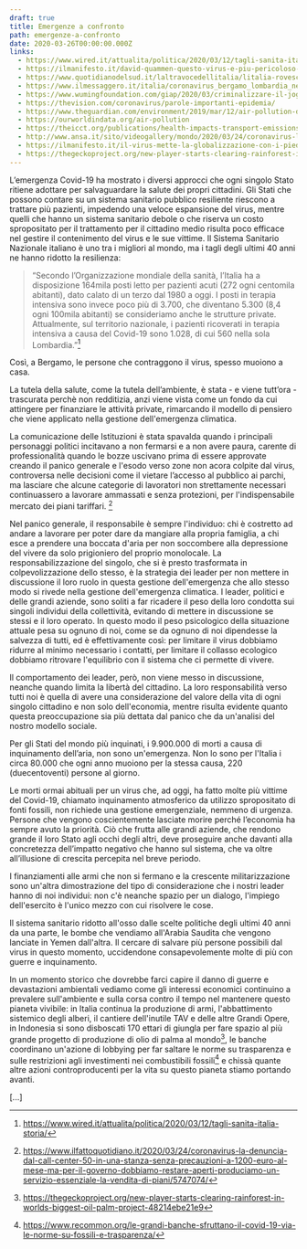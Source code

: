 ```yaml
---
draft: true
title: Emergenze a confronto
path: emergenze-a-confronto
date: 2020-03-26T00:00:00.000Z
links:
  - https://www.wired.it/attualita/politica/2020/03/12/tagli-sanita-italia-storia/
  - https://ilmanifesto.it/david-quammen-questo-virus-e-piu-pericoloso-di-ebola-e-sars/
  - https://www.quotidianodelsud.it/laltravocedellitalia/litalia-rovesciata/saluteeassistenza/2020/03/16/gli-sbagli-del-passato-quei-tagli-mortali-alla-sanita
  - https://www.ilmessaggero.it/italia/coronavirus_bergamo_lombardia_news_giorgio_gori_quando_finira_cosa_succedera_morti_contagi_ultime-5131254.html
  - https://www.wumingfoundation.com/giap/2020/03/criminalizzare-il-jogging/
  - https://thevision.com/coronavirus/parole-importanti-epidemia/
  - https://www.theguardian.com/environment/2019/mar/12/air-pollution-deaths-are-double-previous-estimates-finds-research
  - https://ourworldindata.org/air-pollution
  - https://theicct.org/publications/health-impacts-transport-emissions-2010-2015
  - http://www.ansa.it/sito/videogallery/mondo/2020/03/24/coronavirus-lonu-chiede-un-cessate-il-fuoco-mondiale-e-immediato_cd38d034-eba8-4173-b703-5cbfc04fa919.html
  - https://ilmanifesto.it/il-virus-mette-la-globalizzazione-con-i-piedi-per-terra/
  - https://thegeckoproject.org/new-player-starts-clearing-rainforest-in-worlds-biggest-oil-palm-project-48214ebe21e9
---
```

L’emergenza Covid-19 ha mostrato i diversi approcci che ogni singolo Stato ritiene adottare per salvaguardare la salute dei propri cittadini. Gli Stati che possono contare su un sistema sanitario pubblico resiliente riescono a trattare più pazienti, impedendo una veloce espansione del virus, mentre quelli che hanno un sistema sanitario debole o che riserva un costo spropositato per il trattamento per il cittadino medio risulta poco efficace nel gestire il contenimento del virus e le sue vittime.
Il Sistema Sanitario Nazionale italiano è uno tra i migliori al mondo, ma i tagli degli ultimi 40 anni ne hanno ridotto la resilienza:

> “Secondo l’Organizzazione mondiale della sanità, l’Italia ha a disposizione 164mila posti letto per pazienti acuti (272 ogni centomila abitanti), dato calato di un terzo dal 1980 a oggi. I posti in terapia intensiva sono invece poco più di 3.700, che diventano 5.300 (8,4 ogni 100mila abitanti) se consideriamo anche le strutture private. Attualmente, sul territorio nazionale, i pazienti ricoverati in terapia intensiva a causa del Covid-19 sono 1.028, di cui 560 nella sola Lombardia.”[^1]

Così, a Bergamo, le persone che contraggono il virus, spesso muoiono a casa.

La tutela della salute, come la tutela dell’ambiente, è stata - e viene tutt’ora - trascurata perchè non redditizia, anzi viene vista come un fondo da cui attingere per finanziare le attività private, rimarcando il modello di pensiero che viene applicato nella gestione dell'emergenza climatica.

La comunicazione delle Istituzioni è stata spavalda quando i principali personaggi politici incitavano a non fermarsi e a non avere paura, carente di professionalità quando le bozze uscivano prima di essere approvate creando il panico generale e l'esodo verso zone non acora colpite dal virus, controversa nelle decisioni come il vietare l’accesso al pubblico ai parchi, ma lasciare che alcune categorie di lavoratori non strettamente necessari continuassero a lavorare ammassati e senza protezioni, per l'indispensabile mercato dei piani tariffari. [^2]

Nel panico generale, il responsabile è sempre l'individuo: chi è costretto ad andare a lavorare per poter dare da mangiare alla propria famiglia, a chi esce a prendere una boccata d'aria per non soccombere alla depressione del vivere da solo prigioniero del proprio monolocale.
La responsabilizzazione del singolo, che si è presto trasformata in colpevolizzazione dello stesso, è la strategia dei leader per non mettere in discussione il loro ruolo in questa gestione dell'emergenza che allo stesso modo si rivede nella gestione dell'emergenza climatica.
I leader, politici e delle grandi aziende, sono soliti a far ricadere il peso della loro condotta sui singoli individui della collettività, evitando di mettere in discussione se stessi e il loro operato.
In questo modo il peso psicologico della situazione attuale pesa su ognuno di noi, come se da ognuno di noi dipendesse la salvezza di tutti, ed è effettivamente così: per limitare il virus dobbiamo ridurre al minimo necessario i contatti, per limitare il collasso ecologico dobbiamo ritrovare l'equilibrio con il sistema che ci permette di vivere.

Il comportamento dei leader, però, non viene messo in discussione, neanche quando limita la libertà del cittadino.
La loro responsabilità verso tutti noi è quella di avere una considerazione del valore della vita di ogni singolo cittadino e non solo dell'economia, mentre risulta evidente quanto questa preoccupazione sia più dettata dal panico che da un'analisi del nostro modello sociale.

Per gli Stati del mondo più inquinati, i 9.900.000 di morti a causa di inquinamento dell’aria, non sono un'emergenza.
Non lo sono per l'Italia i circa 80.000 che ogni anno muoiono per la stessa causa, 220 (duecentoventi) persone al giorno.

Le morti ormai abituali per un virus che, ad oggi, ha fatto molte più vittime del Covid-19, chiamato inquinamento atmosferico da utilizzo spropositato di fonti fossili, non richiede una gestione emergenziale, nemmeno di urgenza.
Persone che vengono coscientemente lasciate morire perché l’economia ha sempre avuto la priorità. Ciò che frutta alle grandi aziende, che rendono grande il loro Stato agli occhi degli altri, deve proseguire anche davanti alla concretezza dell’impatto negativo che hanno sul sistema, che va oltre all’illusione di crescita percepita nel breve periodo.

I finanziamenti alle armi che non si fermano e la crescente militarizzazione sono un'altra dimostrazione del tipo di considerazione che i nostri leader hanno di noi individui: non c'è neanche spazio per un dialogo, l'impiego dell'esercito è l'unico mezzo con cui risolvere le cose.

Il sistema sanitario ridotto all'osso dalle scelte politiche degli ultimi 40 anni da una parte, le bombe che vendiamo all'Arabia Saudita che vengono lanciate in Yemen dall'altra.
Il cercare di salvare più persone possibili dal virus in questo momento, uccidendone consapevolemente molte di più con guerre e inquinamento.

In un momento storico che dovrebbe farci capire il danno di guerre e devastazioni ambientali vediamo come gli interessi economici continuino a prevalere sull'ambiente e sulla corsa contro il tempo nel mantenere questo pianeta vivibile: in Italia continua la produzione di armi, l'abbattimento sistemico degli alberi, il cantiere dell'inutile TAV e delle altre Grandi Opere, in Indonesia si sono disboscati 170 ettari di giungla per fare spazio al più grande progetto di produzione di olio di palma al mondo[^3], le banche coordinano un'azione di lobbying per far saltare le norme su trasparenza e sulle restrizioni agli investimenti nei combustibili fossili[^4] e chissà quante altre azioni controproducenti per la vita su questo pianeta stiamo portando avanti. 

[...]

[^1]: https://www.wired.it/attualita/politica/2020/03/12/tagli-sanita-italia-storia/
[^2]: https://www.ilfattoquotidiano.it/2020/03/24/coronavirus-la-denuncia-dal-call-center-50-in-una-stanza-senza-precauzioni-a-1200-euro-al-mese-ma-per-il-governo-dobbiamo-restare-aperti-produciamo-un-servizio-essenziale-la-vendita-di-piani/5747074/
[^3]: https://thegeckoproject.org/new-player-starts-clearing-rainforest-in-worlds-biggest-oil-palm-project-48214ebe21e9
[^4]: https://www.recommon.org/le-grandi-banche-sfruttano-il-covid-19-via-le-norme-su-fossili-e-trasparenza/